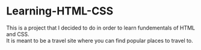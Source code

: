 # Learning-HTML-CSS

This is a project that I decided to do in order to learn fundementals of HTML and CSS.   
It is meant to be a travel site where you can find popular places to travel to.   

